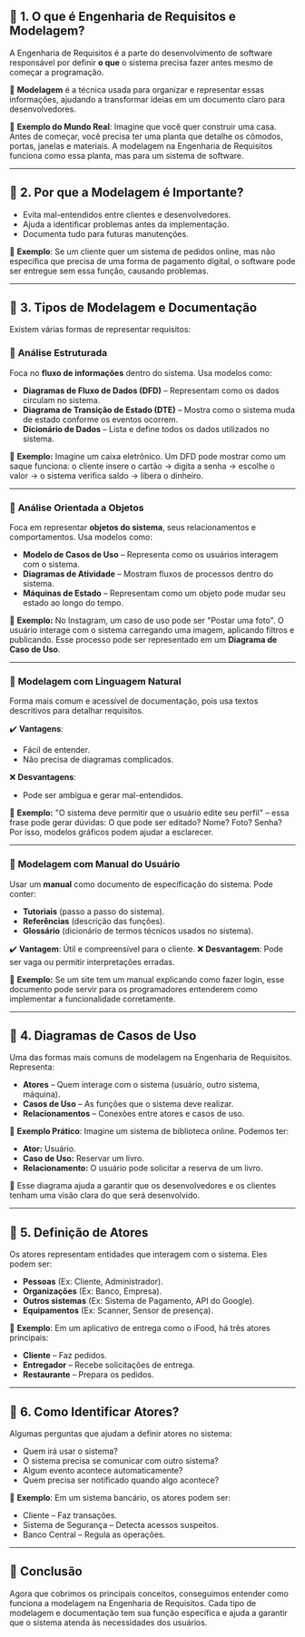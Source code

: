 ## 📌 **1. O que é Engenharia de Requisitos e Modelagem?**
A Engenharia de Requisitos é a parte do desenvolvimento de software responsável por definir **o que** o sistema precisa fazer antes mesmo de começar a programação.

🔹 **Modelagem** é a técnica usada para organizar e representar essas informações, ajudando a transformar ideias em um documento claro para desenvolvedores.

🎯 **Exemplo do Mundo Real**: Imagine que você quer construir uma casa. Antes de começar, você precisa ter uma planta que detalhe os cômodos, portas, janelas e materiais. A modelagem na Engenharia de Requisitos funciona como essa planta, mas para um sistema de software.

---

## 📌 **2. Por que a Modelagem é Importante?**
- Evita mal-entendidos entre clientes e desenvolvedores.
- Ajuda a identificar problemas antes da implementação.
- Documenta tudo para futuras manutenções.

🎯 **Exemplo**: Se um cliente quer um sistema de pedidos online, mas não especifica que precisa de uma forma de pagamento digital, o software pode ser entregue sem essa função, causando problemas.

---

## 📌 **3. Tipos de Modelagem e Documentação**
Existem várias formas de representar requisitos:

### 📌 **Análise Estruturada**
Foca no **fluxo de informações** dentro do sistema. Usa modelos como:
- **Diagramas de Fluxo de Dados (DFD)** – Representam como os dados circulam no sistema.
- **Diagrama de Transição de Estado (DTE)** – Mostra como o sistema muda de estado conforme os eventos ocorrem.
- **Dicionário de Dados** – Lista e define todos os dados utilizados no sistema.

🎯 **Exemplo:** Imagine um caixa eletrônico. Um DFD pode mostrar como um saque funciona: o cliente insere o cartão → digita a senha → escolhe o valor → o sistema verifica saldo → libera o dinheiro.

---

### 📌 **Análise Orientada a Objetos**
Foca em representar **objetos do sistema**, seus relacionamentos e comportamentos. Usa modelos como:
- **Modelo de Casos de Uso** – Representa como os usuários interagem com o sistema.
- **Diagramas de Atividade** – Mostram fluxos de processos dentro do sistema.
- **Máquinas de Estado** – Representam como um objeto pode mudar seu estado ao longo do tempo.

🎯 **Exemplo:** No Instagram, um caso de uso pode ser "Postar uma foto". O usuário interage com o sistema carregando uma imagem, aplicando filtros e publicando. Esse processo pode ser representado em um **Diagrama de Caso de Uso**.

---

### 📌 **Modelagem com Linguagem Natural**
Forma mais comum e acessível de documentação, pois usa textos descritivos para detalhar requisitos.

✔️ **Vantagens**:
- Fácil de entender.
- Não precisa de diagramas complicados.

❌ **Desvantagens**:
- Pode ser ambígua e gerar mal-entendidos.

🎯 **Exemplo:** "O sistema deve permitir que o usuário edite seu perfil" – essa frase pode gerar dúvidas: O que pode ser editado? Nome? Foto? Senha? Por isso, modelos gráficos podem ajudar a esclarecer.

---

### 📌 **Modelagem com Manual do Usuário**
Usar um **manual** como documento de especificação do sistema. Pode conter:
- **Tutoriais** (passo a passo do sistema).
- **Referências** (descrição das funções).
- **Glossário** (dicionário de termos técnicos usados no sistema).

✔️ **Vantagem**: Útil e compreensível para o cliente.
❌ **Desvantagem**: Pode ser vaga ou permitir interpretações erradas.

🎯 **Exemplo:** Se um site tem um manual explicando como fazer login, esse documento pode servir para os programadores entenderem como implementar a funcionalidade corretamente.

---

## 📌 **4. Diagramas de Casos de Uso**
Uma das formas mais comuns de modelagem na Engenharia de Requisitos. Representa:
- **Atores** – Quem interage com o sistema (usuário, outro sistema, máquina).
- **Casos de Uso** – As funções que o sistema deve realizar.
- **Relacionamentos** – Conexões entre atores e casos de uso.

🎯 **Exemplo Prático**:
Imagine um sistema de biblioteca online. Podemos ter:
- **Ator:** Usuário.
- **Caso de Uso:** Reservar um livro.
- **Relacionamento:** O usuário pode solicitar a reserva de um livro.

🔹 Esse diagrama ajuda a garantir que os desenvolvedores e os clientes tenham uma visão clara do que será desenvolvido.

---

## 📌 **5. Definição de Atores**
Os atores representam entidades que interagem com o sistema. Eles podem ser:
- **Pessoas** (Ex: Cliente, Administrador).
- **Organizações** (Ex: Banco, Empresa).
- **Outros sistemas** (Ex: Sistema de Pagamento, API do Google).
- **Equipamentos** (Ex: Scanner, Sensor de presença).

🎯 **Exemplo**: Em um aplicativo de entrega como o iFood, há três atores principais:
- **Cliente** – Faz pedidos.
- **Entregador** – Recebe solicitações de entrega.
- **Restaurante** – Prepara os pedidos.

---

## 📌 **6. Como Identificar Atores?**
Algumas perguntas que ajudam a definir atores no sistema:
- Quem irá usar o sistema?
- O sistema precisa se comunicar com outro sistema?
- Algum evento acontece automaticamente?
- Quem precisa ser notificado quando algo acontece?

🎯 **Exemplo**: Em um sistema bancário, os atores podem ser:
- Cliente – Faz transações.
- Sistema de Segurança – Detecta acessos suspeitos.
- Banco Central – Regula as operações.

---

## 📌 **Conclusão**
Agora que cobrimos os principais conceitos, conseguimos entender como funciona a modelagem na Engenharia de Requisitos. Cada tipo de modelagem e documentação tem sua função específica e ajuda a garantir que o sistema atenda às necessidades dos usuários.

